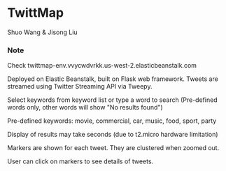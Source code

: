 # TwittMap
Shuo Wang & Jisong Liu

### Note
Check twittmap-env.vvycwdvrkk.us-west-2.elasticbeanstalk.com

Deployed on Elastic Beanstalk, built on Flask web framework. Tweets are streamed using Twitter Streaming API via Tweepy.

Select keywords from keyword list or type a word to search (Pre-defined words only, other words will show "No results found")

Pre-defined keywords: movie, commercial, car, music, food, sport, party

Display of results may take seconds (due to t2.micro hardware limitation)

Markers are shown for each tweet. They are clustered when zoomed out.

User can click on markers to see details of tweets.
